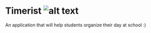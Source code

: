 # Timerist ![alt text](https://github.com/DaEliteCoder/Timerist/blob/main/images/icon2.png?raw=true)
An application that will help students organize their day at school :)
